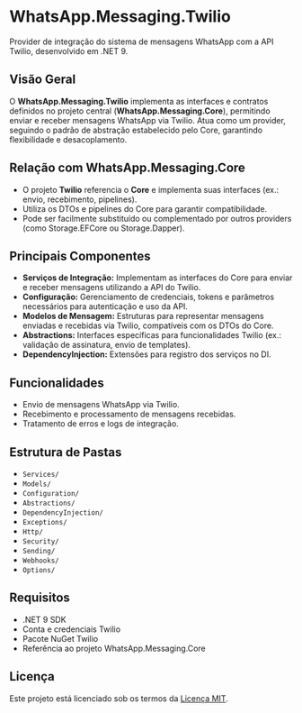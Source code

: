 # WhatsApp.Messaging.Twilio

Provider de integração do sistema de mensagens WhatsApp com a API Twilio, desenvolvido em .NET 9.

## Visão Geral

O **WhatsApp.Messaging.Twilio** implementa as interfaces e contratos definidos no projeto central (**WhatsApp.Messaging.Core**), permitindo enviar e receber mensagens WhatsApp via Twilio. Atua como um provider, seguindo o padrão de abstração estabelecido pelo Core, garantindo flexibilidade e desacoplamento.

## Relação com WhatsApp.Messaging.Core

- O projeto **Twilio** referencia o **Core** e implementa suas interfaces (ex.: envio, recebimento, pipelines).
- Utiliza os DTOs e pipelines do Core para garantir compatibilidade.
- Pode ser facilmente substituído ou complementado por outros providers (como Storage.EFCore ou Storage.Dapper).

## Principais Componentes

- **Serviços de Integração:** Implementam as interfaces do Core para enviar e receber mensagens utilizando a API do Twilio.
- **Configuração:** Gerenciamento de credenciais, tokens e parâmetros necessários para autenticação e uso da API.
- **Modelos de Mensagem:** Estruturas para representar mensagens enviadas e recebidas via Twilio, compatíveis com os DTOs do Core.
- **Abstractions:** Interfaces específicas para funcionalidades Twilio (ex.: validação de assinatura, envio de templates).
- **DependencyInjection:** Extensões para registro dos serviços no DI.

## Funcionalidades

- Envio de mensagens WhatsApp via Twilio.
- Recebimento e processamento de mensagens recebidas.
- Tratamento de erros e logs de integração.

## Estrutura de Pastas

- `Services/`
- `Models/`
- `Configuration/`
- `Abstractions/`
- `DependencyInjection/`
- `Exceptions/`
- `Http/`
- `Security/`
- `Sending/`
- `Webhooks/`
- `Options/`

## Requisitos

- .NET 9 SDK
- Conta e credenciais Twilio
- Pacote NuGet Twilio
- Referência ao projeto WhatsApp.Messaging.Core

## Licença

Este projeto está licenciado sob os termos da [Licença MIT](https://opensource.org/licenses/MIT).
